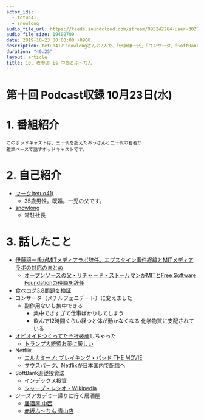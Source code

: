 ```yaml
---
actor_ids:
  - tetuo41
  - snowlong
audio_file_url: https://feeds.soundcloud.com/stream/995242264-user-302747142-yarukinai-10-2019-10-23.mp3
audio_file_size: 19402709
date: 2019-10-23 00:00:00 +0900
description: tetuo41とsnowlongさんの2人で、「伊藤穣一氏」「コンサータ」「SoftBank追従投資法」について話しました。
duration: "40:25"
layout: article
title: 10. 表参道 is 中西とふ〜ちん
---
```


# 第十回 Podcast収録 10月23日(水)

# 1. 番組紹介
    このポッドキャストは、三十代を超えたおっさんと二十代の若者が
    雑談ベースで話すポッドキャストです。

# 2. 自己紹介
- [マーク(tetuo41)](https://twitter.com/tetuo41)
    - 35歳男性。既婚。一児の父です。
- [snowlong](https://twitter.com/_snowlong)
    - 常駐社長

# 3. 話したこと
- [伊藤穣一氏がMITメディアラボ辞任。エプスタイン事件経緯とMITメディアラボの対応のまとめ](https://www.gizmodo.jp/2019/09/joi-ito-resigns.html)
    - [オープンソースの父・リチャード・ストールマンがMITとFree Software Foundationの役職を辞任](https://jp.techcrunch.com/2019/09/17/2019-09-16-computer-scientist-richard-stallman-who-defended-jeffrey-epstein-resigns-from-mit-csail-and-the-free-software-foundation/)
- [食べログ3.8問題を検証](https://clean-copy-of-onenote.hatenablog.com/entry/tabelog38_problem)
- コンサータ（メチルフェニデート）に変えました
    - 副作用ないし集中できる
        - 集中できすぎて仕事ばかりしてしまう
        - 飲んで12時間くらい経つと体が動かなくなる 化学物質に支配されている
- [オピオイドつくってた会社破産](https://www.bloomberg.co.jp/news/articles/2019-09-16/PXWY4W6K50XS01)しちゃった
    - [トランプ大統領お薬に厳しい](https://www.bloomberg.co.jp/news/articles/2019-04-24/PQHI5K6K50XS01)
- Netflix
    - [エルカミーノ: ブレイキング・バッド THE MOVIE](https://www.netflix.com/title/81078819)
    - [サウスパーク、Netflixが日本国内で配信へ](https://buzzap.jp/news/20191001-southpark-netflix-japan/)
- SoftBank追従投資法
    - インデックス投資
    - [シャープ・レシオ - Wikipedia](https://ja.wikipedia.org/wiki/%E3%82%B7%E3%83%A3%E3%83%BC%E3%83%97%E3%83%BB%E3%83%AC%E3%82%B7%E3%82%AA)
- ジーズアカデミー帰りに行く居酒屋
    - [居酒屋 中西](https://tabelog.com/tokyo/A1306/A130602/13203239/)
    - [赤坂ふ～ちん 青山店 ](https://tabelog.com/tokyo/A1306/A130602/13209441/)
